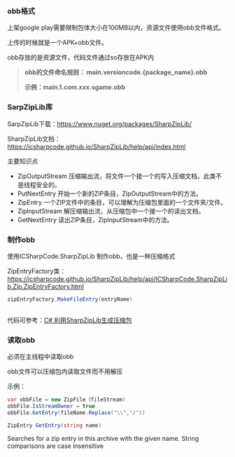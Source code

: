 ### obb格式

上架google play需要限制包体大小在100MB以内，资源文件使用obb文件格式。

上传的时候就是一个APK+obb文件。

obb存放的是资源文件，代码文件通过so存放在APK内



>  **obb的文件命名规则： main.versioncode.{package_name}.obb**
>
>  **示例：main.1.com.xxx.sgame.obb**



### SarpZipLib库

SarpZipLib下载：https://www.nuget.org/packages/SharpZipLib/

SharpZipLib文档：https://icsharpcode.github.io/SharpZipLib/help/api/index.html

主要知识点

- ZipOutputStream 压缩输出流，将文件一个接一个的写入压缩文档，此类不是线程安全的。
- PutNextEntry 开始一个新的ZIP条目，ZipOutputStream中的方法。
- ZipEntry 一个ZIP文件中的条目，可以理解为压缩包里面的一个文件夹/文件。
- ZipInputStream 解压缩输出流，从压缩包中一个接一个的读出文档。
- GetNextEntry 读出ZIP条目，ZipInputStream中的方法。

### 制作obb

使用ICSharpCode.SharpZipLib 制作obb，也是一种压缩格式

ZipEntryFactory类：https://icsharpcode.github.io/SharpZipLib/help/api/ICSharpCode.SharpZipLib.Zip.ZipEntryFactory.html

```c#
zipEntryFactory.MakeFileEntry(entryName)
    
```

代码可参考：[C# 利用SharpZipLib生成压缩包](https://www.cnblogs.com/hsiang/p/9721423.html)



### 读取obb

必须在主线程中读取obb

obb文件可以压缩包内读取文件而不用解压

示例：

```c#
var obbFile = new ZipFile（fileStream)
obbFile.IsStreamOwner = true
obbFile.GetEntry(fileName.Replace("\\","/"))
```

```csharp
ZipEntry GetEntry(string name)
```

Searches for a zip entry in this archive with the given name. String comparisons are case insensitive